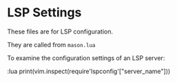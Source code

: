 # LSP Settings

These files are for LSP configuration.

They are called from `mason.lua`

To examine the configuration settings of an LSP server:

:lua print(vim.inspect(require'lspconfig'["server_name"]))

